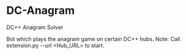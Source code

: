 # DC-Anagram
DC++ Anagram Solver

Bot which plays the anagram game on certain DC++ hubs.
Note:
  Call extension.py --url <Hub_URL> to start.
